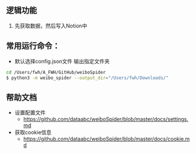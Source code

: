 ## 逻辑功能
1. 先获取数据，然后写入Notion中

## 常用运行命令：
- 默认选择config.json文件 输出指定文件夹
```bash
cd /Users/fwh/A_FWH/GitHub/weiboSpider
$ python3 -m weibo_spider --output_dir="/Users/fwh/Downloads/"
```

## 帮助文档
- 设置配置文件
    - https://github.com/dataabc/weiboSpider/blob/master/docs/settings.md
- 获取cookie信息
    - https://github.com/dataabc/weiboSpider/blob/master/docs/cookie.md

